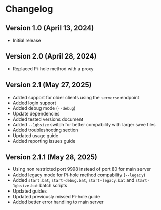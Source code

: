 # Changelog

## Version 1.0 (April 13, 2024)

-   Initial release

## Version 2.0 (April 28, 2024)

-   Replaced Pi-hole method with a proxy

## Version 2.1 (May 27, 2025)

-   Added support for older clients using the `serverse` endpoint
-   Added login support
-   Added debug mode (`--debug`)
-   Update dependencies
-   Added tested versions document
-   Added `--1gbsize` switch for better compability with larger save files
-   Added troubleshooting section
-   Updated usage guide
-   Added reporting issues guide

## Version 2.1.1 (May 28, 2025)

-   Using non restricted port 9998 instead of port 80 for main server
-   Added legacy mode for Pi-hole method compability (`--legacy`)
-   Added `start.bat`, `start-debug.bat`, `start-legacy.bat` and `start-1gbsize.bat` batch scripts
-   Updated guides
-   Updated previously missed Pi-hole guide
-   Added better error handling to main server
